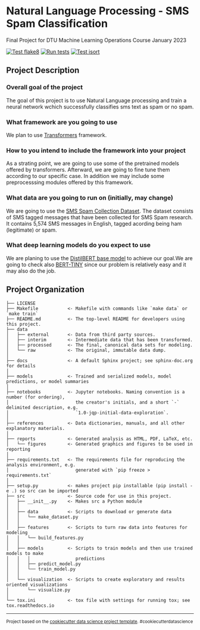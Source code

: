 Natural Language Processing - SMS Spam Classification
==============================

Final Project for DTU Machine Learning Operations Course January 2023

[![Test flake8](https://https://github.com/lefteriskat/mlops_project/actions/workflows/flake8.yml/badge.svg)](https://https://github.com/lefteriskat/mlops_project/actions/workflows/flake8.yml)
[![Run tests](https://https://github.com/lefteriskat/mlops_project/actions/workflows/tests.yml/badge.svg?branch=main)](https://https://github.com/lefteriskat/mlops_project/actions/workflows/tests.yml)
[![Test isort](https://https://github.com/lefteriskat/mlops_project/actions/workflows/isort.yml/badge.svg)](https://https://github.com/lefteriskat/mlops_project/actions/workflows/isort.yml)
## Project Description

### Overall goal of the project
The goal of this project is to use Natural Language processing and train a neural network wchich successfully classifies sms text as spam or no spam. 

### What framework are you going to use
We plan to use [Transformers](https://github.com/huggingface/transformers) framework.

### How to you intend to include the framework into your project
As a strating point, we are going to use some of the pretrained models offered by transformers. 
Afterward, we are going to fine tune them according to our specific case.
In addition we may include some preprocesssing modules offered by this framework.

### What data are you going to run on (initially, may change)
We are going to use the [SMS Spam Collection Dataset](https://www.kaggle.com/datasets/uciml/sms-spam-collection-dataset).
The dataset consists of SMS tagged messages that have been collected for SMS Spam research. It contains 5,574 SMS messages in English, tagged acording being ham (legitimate) or spam.

### What deep learning models do you expect to use 
We are planing to use the [DistilBERT base model](https://huggingface.co/distilbert-base-uncased)  to achieve our goal.We are going to check also [BERT-TINY](https://huggingface.co/prajjwal1/bert-tiny) since our problem is relatively easy and it may also do the job.


Project Organization
------------

    ├── LICENSE
    ├── Makefile           <- Makefile with commands like `make data` or `make train`
    ├── README.md          <- The top-level README for developers using this project.
    ├── data
    │   ├── external       <- Data from third party sources.
    │   ├── interim        <- Intermediate data that has been transformed.
    │   ├── processed      <- The final, canonical data sets for modeling.
    │   └── raw            <- The original, immutable data dump.
    │
    ├── docs               <- A default Sphinx project; see sphinx-doc.org for details
    │
    ├── models             <- Trained and serialized models, model predictions, or model summaries
    │
    ├── notebooks          <- Jupyter notebooks. Naming convention is a number (for ordering),
    │                         the creator's initials, and a short `-` delimited description, e.g.
    │                         `1.0-jqp-initial-data-exploration`.
    │
    ├── references         <- Data dictionaries, manuals, and all other explanatory materials.
    │
    ├── reports            <- Generated analysis as HTML, PDF, LaTeX, etc.
    │   └── figures        <- Generated graphics and figures to be used in reporting
    │
    ├── requirements.txt   <- The requirements file for reproducing the analysis environment, e.g.
    │                         generated with `pip freeze > requirements.txt`
    │
    ├── setup.py           <- makes project pip installable (pip install -e .) so src can be imported
    ├── src                <- Source code for use in this project.
    │   ├── __init__.py    <- Makes src a Python module
    │   │
    │   ├── data           <- Scripts to download or generate data
    │   │   └── make_dataset.py
    │   │
    │   ├── features       <- Scripts to turn raw data into features for modeling
    │   │   └── build_features.py
    │   │
    │   ├── models         <- Scripts to train models and then use trained models to make
    │   │   │                 predictions
    │   │   ├── predict_model.py
    │   │   └── train_model.py
    │   │
    │   └── visualization  <- Scripts to create exploratory and results oriented visualizations
    │       └── visualize.py
    │
    └── tox.ini            <- tox file with settings for running tox; see tox.readthedocs.io


--------

<p><small>Project based on the <a target="_blank" href="https://drivendata.github.io/cookiecutter-data-science/">cookiecutter data science project template</a>. #cookiecutterdatascience</small></p>
